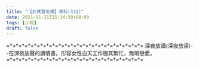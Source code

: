 ```yaml
---
title: "【非真實地場】資料(331)"
date: 2021-11-21T15:34:50+08:00
tags: [小說]
draft: false
---
```


=\*=\*=\*=\*=\*=\*=\*=\*=\*=\*=\*=\*=\*=\*=\*=\*=\*=\*=\*=\*=\*=\*= 
深夜放讀(深夜放读)--在深夜放聲的讀情書。形容女性白天工作極其繁忙，無暇戀愛。         
=\*=\*=\*=\*=\*=\*=\*=\*=\*=\*=\*=\*=\*=\*=\*=\*=\*=\*=\*=\*=\*=\*= 